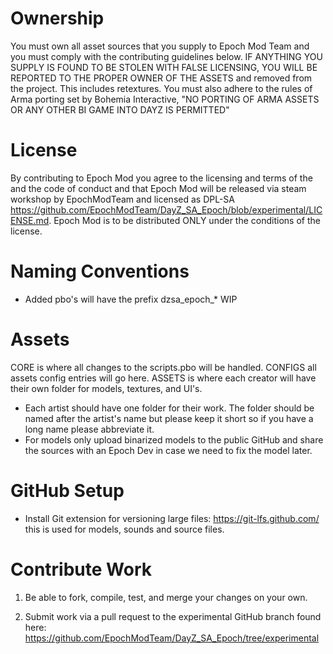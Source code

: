 Ownership
===
You must own all asset sources that you supply to Epoch Mod Team and you must comply with the contributing guidelines below. IF ANYTHING YOU SUPPLY IS FOUND TO BE STOLEN WITH FALSE LICENSING, YOU WILL BE REPORTED TO THE PROPER OWNER OF THE ASSETS and removed from the project. This includes retextures. You must also adhere to the rules of Arma porting set by Bohemia Interactive, "NO PORTING OF ARMA ASSETS OR ANY OTHER BI GAME INTO DAYZ IS PERMITTED"

License
===
By contributing to Epoch Mod you agree to the licensing and terms of the and the code of conduct and that Epoch Mod will be released via steam workshop by EpochModTeam and licensed as DPL-SA https://github.com/EpochModTeam/DayZ_SA_Epoch/blob/experimental/LICENSE.md. Epoch Mod is to be distributed ONLY under the conditions of the license.

Naming Conventions
===
* Added pbo's will have the prefix dzsa_epoch_*
WIP

Assets
===
CORE is where all changes to the scripts.pbo will be handled.
CONFIGS all assets config entries will go here.
ASSETS is where each creator will have their own folder for models, textures, and UI's.

* Each artist should have one folder for their work. The folder should be named after the artist's name but please keep it short so if you have a long name please abbreviate it.
* For models only upload binarized models to the public GitHub and share the sources with an Epoch Dev in case we need to fix the model later.

GitHub Setup
===
* Install Git extension for versioning large files: https://git-lfs.github.com/ this is used for models, sounds and source files.

Contribute Work
=== 
1. Be able to fork, compile, test, and merge your changes on your own. 

2. Submit work via a pull request to the experimental GitHub branch found here: https://github.com/EpochModTeam/DayZ_SA_Epoch/tree/experimental
